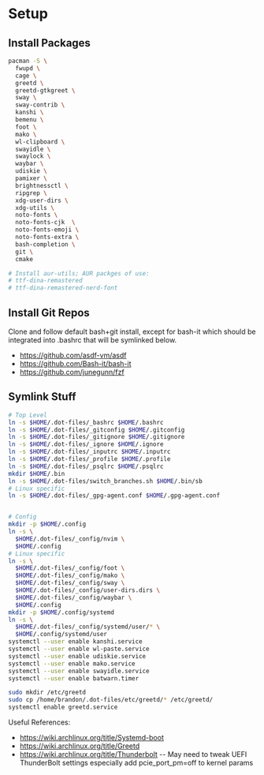 # Setup

## Install Packages

```sh
pacman -S \
  fwupd \
  cage \
  greetd \
  greetd-gtkgreet \
  sway \
  sway-contrib \
  kanshi \
  bemenu \
  foot \
  mako \
  wl-clipboard \
  swayidle \
  swaylock \
  waybar \
  udiskie \
  pamixer \
  brightnessctl \
  ripgrep \
  xdg-user-dirs \
  xdg-utils \
  noto-fonts \
  noto-fonts-cjk  \
  noto-fonts-emoji \
  noto-fonts-extra \
  bash-completion \
  git \
  cmake

# Install aur-utils; AUR packges of use:
# ttf-dina-remastered
# ttf-dina-remastered-nerd-font
```

## Install Git Repos

Clone and follow default bash+git install, except for bash-it which should be
integrated into .bashrc that will be symlinked below.

- https://github.com/asdf-vm/asdf
- https://github.com/Bash-it/bash-it
- https://github.com/junegunn/fzf

## Symlink Stuff

```sh
# Top Level
ln -s $HOME/.dot-files/_bashrc $HOME/.bashrc
ln -s $HOME/.dot-files/_gitconfig $HOME/.gitconfig
ln -s $HOME/.dot-files/_gitignore $HOME/.gitignore
ln -s $HOME/.dot-files/_ignore $HOME/.ignore
ln -s $HOME/.dot-files/_inputrc $HOME/.inputrc
ln -s $HOME/.dot-files/_profile $HOME/.profile
ln -s $HOME/.dot-files/_psqlrc $HOME/.psqlrc
mkdir $HOME/.bin
ln -s $HOME/.dot-files/switch_branches.sh $HOME/.bin/sb
# Linux specific
ln -s $HOME/.dot-files/_gpg-agent.conf $HOME/.gpg-agent.conf


# Config
mkdir -p $HOME/.config
ln -s \
  $HOME/.dot-files/_config/nvim \
  $HOME/.config
# Linux specific
ln -s \
  $HOME/.dot-files/_config/foot \
  $HOME/.dot-files/_config/mako \
  $HOME/.dot-files/_config/sway \
  $HOME/.dot-files/_config/user-dirs.dirs \
  $HOME/.dot-files/_config/waybar \
  $HOME/.config
mkdir -p $HOME/.config/systemd
ln -s \
  $HOME/.dot-files/_config/systemd/user/* \
  $HOME/.config/systemd/user
systemctl --user enable kanshi.service
systemctl --user enable wl-paste.service
systemctl --user enable udiskie.service
systemctl --user enable mako.service
systemctl --user enable swayidle.service
systemctl --user enable batwarn.timer

sudo mkdir /etc/greetd
sudo cp /home/brandon/.dot-files/etc/greetd/* /etc/greetd/
systemctl enable greetd.service
```

Useful References:
- https://wiki.archlinux.org/title/Systemd-boot
- https://wiki.archlinux.org/title/Greetd
- https://wiki.archlinux.org/title/Thunderbolt -- May need to tweak UEFI ThunderBolt settings especially add pcie_port_pm=off to kernel params
